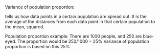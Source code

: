 Variance of population proportion:

tells us how data points in a certain population are spread out. It is the average of the distances from each data point in that certain population to the mean, squared.

Population proportion example: There are 1000 people, and 250 are blue-eyed. The proportion would be 250/1000 = 25% Variance of population proportion is based on this 25%